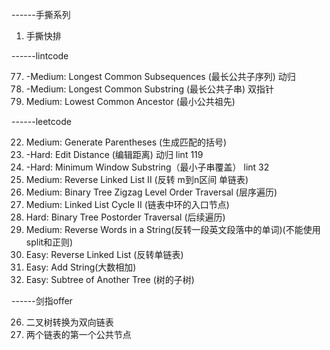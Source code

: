 ------手撕系列

1. 手撕快排 



------lintcode

77. -Medium: Longest Common Subsequences (最长公共子序列)	  动归
79. -Medium: Longest Common Substring (最长公共子串)  双指针
88.  Medium: Lowest Common Ancestor (最小公共祖先)

------leetcode

22.  Medium: Generate Parentheses (生成匹配的括号)
72.   -Hard: Edit Distance (编辑距离)  动归  lint 119
76.   -Hard: Minimum Window Substring（最小子串覆盖） lint 32
92.  Medium: Reverse Linked List II (反转 m到n区间 单链表)
103. Medium: Binary Tree Zigzag Level Order Traversal (层序遍历)
142. Medium: Linked List Cycle II (链表中环的入口节点)
145.   Hard: Binary Tree Postorder Traversal (后续遍历)
151. Medium: Reverse Words in a String(反转一段英文段落中的单词)(不能使用split和正则)
206.   Easy: Reverse Linked List (反转单链表)
415.   Easy: Add String(大数相加)
572.   Easy: Subtree of Another Tree (树的子树)


------剑指offer

26. 二叉树转换为双向链表
36. 两个链表的第一个公共节点

